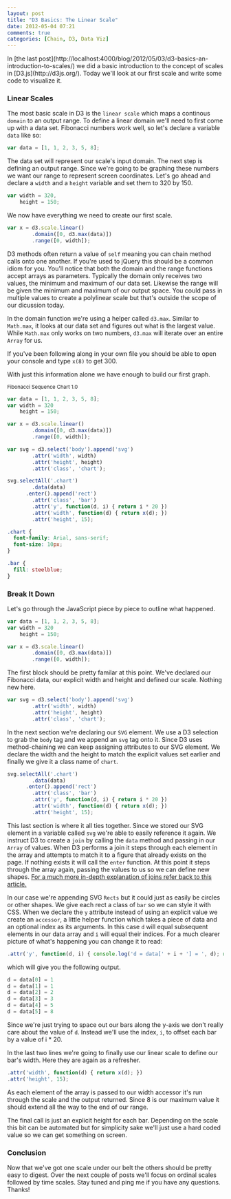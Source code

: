 ```yaml
---
layout: post
title: "D3 Basics: The Linear Scale"
date: 2012-05-04 07:21
comments: true
categories: [Chain, D3, Data Viz]
---
```


<!-- CSS Styles: -->
<div>
  <style type="text/css">

    .chart {
      font-family: Arial, sans-serif;
      font-size: 10px;
    }

    .bar {
      fill: steelblue;
    }

    .axis path, .axis line {
      fill: none;
      stroke: #000;
      shape-rendering: crispEdges;
    }

    .label {
      font-size: 12 px;
      fill: #FFF;
    }

    .point {
      stroke: #666;
      fill: red;
    }

  </style>
</div>
In [the last post](http://localhost:4000/blog/2012/05/03/d3-basics-an-introduction-to-scales/) we did a basic introduction to the concept of scales in [D3.js](http://d3js.org/). Today we'll look at our first scale and write some code to visualize it.

### Linear Scales

The most basic scale in D3 is the `linear scale` which maps a continous `domain` to an output range. To define a linear domain we'll need to first come up with a data set. Fibonacci numbers work well, so let's declare a variable `data` like so:

```js
var data = [1, 1, 2, 3, 5, 8];
```

The data set will represent our scale's input domain. The next step is defining an output range. Since we're going to be graphing these numbers we want our range to represent screen coordinates. Let's go ahead and declare a `width` and a `height` variable and set them to 320 by 150.

```js
var width = 320,
    height = 150;
```

We now have everything we need to create our first scale. 
```js
var x = d3.scale.linear()
        .domain([0, d3.max(data)])
        .range([0, width]);
```

D3 methods often return a value of `self` meaning you can chain method calls onto one another. If you're used to jQuery this should be a common idiom for you. You'll notice that both the domain and the range functions accept arrays as parameters. Typically the domain only receives two values, the minimum and maximum of our data set. Likewise the range will be given the minimum and maximum of our output space. You could pass in multiple values to create a polylinear scale but that's outside the scope of our dicussion today.

In the domain function we're using a helper called `d3.max`. Similar to `Math.max`, it looks at our data set and figures out what is the largest value. While `Math.max` only works on two numbers, `d3.max` will iterate over an entire `Array` for us. 

If you've been following along in your own file you should be able to open your console and type `x(8)` to get 300.

With just this information alone we have enough to build our first graph.

<!-- D3.js Chart -->
<small>Fibonacci Sequence Chart 1.0</small>
<div id="linear-scale-chart-1"></div>
<script type='text/javascript'>
(function() {

  var data = [1, 1, 2, 3, 5, 8];
  var width = 320
      height = 150;

  var x = d3.scale.linear()
          .domain([0, d3.max(data)])
          .range([0, width]);

  var svg = d3.select('#linear-scale-chart-1').append('svg')
          .attr('width', width)
          .attr('height', height)
          .attr('class', 'chart');

  svg.selectAll('.chart')
          .data(data)
        .enter().append('rect')
          .attr('class', 'bar')
          //.attr('y', function(d, i) { return i * 20 })
          .attr('y', function(d, i) { return i * 20; })
          .attr('width', function(d) { return x(d); })
          .attr('height', 15);

})();
</script>

```js JavaScript
var data = [1, 1, 2, 3, 5, 8];
var width = 320
    height = 150;

var x = d3.scale.linear()
        .domain([0, d3.max(data)])  
        .range([0, width]);

var svg = d3.select('body').append('svg')
        .attr('width', width)
        .attr('height', height)
        .attr('class', 'chart');

svg.selectAll('.chart')
        .data(data)
      .enter().append('rect')
        .attr('class', 'bar')
        .attr('y', function(d, i) { return i * 20 })
        .attr('width', function(d) { return x(d); })
        .attr('height', 15);
```

```css CSS
.chart {
  font-family: Arial, sans-serif;
  font-size: 10px;
}

.bar {
  fill: steelblue;
}
```
### Break It Down
Let's go through the JavaScript piece by piece to outline what happened.

```js
var data = [1, 1, 2, 3, 5, 8];
var width = 320
    height = 150;

var x = d3.scale.linear()
        .domain([0, d3.max(data)])
        .range([0, width]);
```

The first block should be pretty familar at this point. We've declared our Fibonacci data, our explicit width and height and defined our scale. Nothing new here.

```js
var svg = d3.select('body').append('svg')
        .attr('width', width)
        .attr('height', height)
        .attr('class', 'chart');
```

In the next section we're declaring our `SVG` element. We use a D3 selection to grab the `body` tag and we append an `svg` tag onto it. Since D3 uses method-chaining we can keep assigning attributes to our SVG element. We declare the width and the height to match the explicit values set earlier and finally we give it a class name of `chart`.

```js
svg.selectAll('.chart')
        .data(data)
      .enter().append('rect')
        .attr('class', 'bar')
        .attr('y', function(d, i) { return i * 20 })
        .attr('width', function(d) { return x(d); })
        .attr('height', 15);
```

This last section is where it all ties together. Since we stored our SVG element in a variable called `svg` we're able to easily reference it again. We instruct D3 to create a `join` by calling the `data` method and passing in our `Array` of values. When D3 performs a join it steps through each element in the array and attempts to match it to a figure that already exists on the page. If nothing exists it will call the `enter` function. At this point it steps through the array again, passing the values to us so we can define new shapes. [For a much more in-depth explanation of joins refer back to this article.](http://bost.ocks.org/mike/join/)

In our case we're appending SVG `Rects` but it could just as easily be circles or other shapes. We give each rect a class of `bar` so we can style it with CSS. When we declare the `y` attribute instead of using an explicit value we create an `accessor`, a little helper function which takes a piece of data and an optional index as its arguments. In this case `d` will equal subsequent elements in our data array and `i` will equal their indices. For a much clearer picture of what's happening you can change it to read:
```js
.attr('y', function(d, i) { console.log('d = data[' + i + '] = ', d); return i * 20 })
```
which will give you the following output.
```js
d = data[0] = 1
d = data[1] = 1
d = data[2] = 2
d = data[3] = 3
d = data[4] = 5
d = data[5] = 8
```

Since we're just trying to space out our bars along the y-axis we don't really care about the value of `d`. Instead we'll use the index, `i`, to offset each bar by a value of i * 20.

In the last two lines we're going to finally use our linear scale to define our bar's width. Here they are again as a refresher.
```js
.attr('width', function(d) { return x(d); })
.attr('height', 15);
```
As each element of the array is passed to our width accessor it's run through the scale and the output returned. Since 8 is our maximum value it should extend all the way to the end of our range.

The final call is just an explicit height for each bar. Depending on the scale this bit can be automated but for simplicity sake we'll just use a hard coded value so we can get something on screen.

### Conclusion
Now that we've got one scale under our belt the others should be pretty easy to digest. Over the next couple of posts we'll focus on ordinal scales followed by time scales. Stay tuned and ping me if you have any questions. Thanks!
